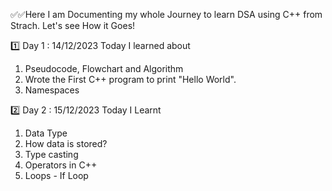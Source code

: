 ✅✅Here I am Documenting my whole Journey to learn DSA using C++ from Strach.
Let's see How it Goes!

1️⃣ Day 1 : 14/12/2023
Today I learned about
1. Pseudocode, Flowchart and Algorithm
2. Wrote the First C++ program to print "Hello World".
3. Namespaces

2️⃣ Day 2 : 15/12/2023
Today I Learnt
1. Data Type
2. How data is stored?
3. Type casting
4. Operators in C++
5. Loops - If Loop

